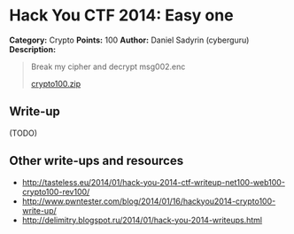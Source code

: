 # Hack You CTF 2014: Easy one

**Category:** Crypto
**Points:** 100
**Author:** Daniel Sadyrin (cyberguru)
**Description:**

> Break my cipher and decrypt 	msg002.enc
>
> [crypto100.zip](crypto100.zip)

## Write-up

(TODO)

## Other write-ups and resources

* <http://tasteless.eu/2014/01/hack-you-2014-ctf-writeup-net100-web100-crypto100-rev100/>
* <http://www.pwntester.com/blog/2014/01/16/hackyou2014-crypto100-write-up/>
* <http://delimitry.blogspot.ru/2014/01/hack-you-2014-writeups.html>

